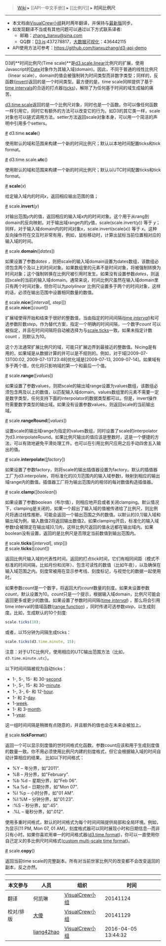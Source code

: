 > [Wiki](Home) ▸ [[API--中文手册]] ▸ [[比例尺]] ▸ **时间比例尺**

-------------

+ 本文档由[VisualCrew小组](https://github.com/VisualCrew)耗时两年翻译，并保持与[最新版](https://github.com/mbostock/d3/wiki/API-Reference)同步。
+ 如发现翻译不当或有其他问题可以通过以下方式联系译者:
    - 邮箱：zhang_tianxu@sina.com
    - QQ群：[D3.js](http://jq.qq.com/?_wv=1027&k=239rjew):437278817，[大数据可视化](http://jq.qq.com/?_wv=1027&k=S8wGMe)：436442115
+ API使用方法可参考：https://github.com/tianxuzhang/d3-api-demo

-------------

D3的**时间比例尺(Time scale)**是[d3.scale.linear](数值比例尺#linear)比例尺的扩展，使用Javascript的[Date](https://developer.mozilla.org/en/JavaScript/Reference/Global_Objects/Date)对象作为其输入域(domain)。因此，不同于普通的线性比例尺（linear scale），domain的值会被强制转为时间类型而非数字类型；同样的，反函数([invert](#invert))返回的是一个时间类型。最方便的是，time scale同样提供了基于[time intervals](时间间隔)的合适的打点器([ticks](#ticks))，解除了为任何基于时间的域生成轴的痛苦。

[d3.time.scale](#scale)返回的是一个比例尺对象，同时也是一个函数。你可以像任何函数一样引用它，同时它有额外的方法可以改变它的行为。如D3的其它类一样，scale对象也可以链式调用方法，setter方法返回scale对象本身，可以用一个简洁的声明中引用多个setters。

<a name="scale" href="#scale">#</a> d3.time.<b>scale</b>()

使用默认的域和范围来构建一个新的时间比例尺；默认以本地时间配置ticks和tick format。

<a name="utc" href="#utc">#</a> d3.time.scale.<b>utc</b>()

使用默认的域和范围来构建一个新的时间比例尺；默认以UTC时间配置ticks和tick format。

<a name="_scale" href="#_scale">#</a> <b>scale</b>(<i>x</i>)

给定输入域内的时间*x*，返回相应输出范围的值； 

<a name="invert" href="#invert">#</a> scale.<b>invert</b>(<i>y</i>)

对输出范围*y*内的值，返回相应的输入域*x*内的时间对象。这个用于从rang到domain的反向映射。对于输出域range内的*y*值，scale(scale.invert(*y*)) 等于 *y*；同样，对于输入域domain内的时间对象*x*，scale.invert(scale(*x*)) 等于 *x*。这种反向操作符在交互时非常有用，例如，鼠标移动时，计算出鼠标当前位置相对应的输入域的时间。

<a name="domain" href="#domain">#</a> scale.<b>domain</b>([<i>dates</i>])

如果设置了参数*dates* ，则把scale的输入域domain设置为dates数组，该数组必须包含两个及以上的时间对象。如果数组里的元素不是时间对象，将被强制转换为时间对象；这个强制转换在比例尺被引用时发生。如果没有设置参数*dates*，则返回scale的当前的输入域domain。通常来说，时间比例尺虽然在输入域domain里只有两个时间对象，但你可以为*polylinear* 比例尺设置多于两个的时间对象，这样的话，必须在输出范围中设置相同数量的数值。

<a name="nice" href="#nice">#</a> scale.<b>nice</b>([<i>interval</i>[, <i>step</i>]])
<br><a name="nice" href="#nice">#</a> scale.<b>nice</b>([<i>count</i>])

扩展域使得开始和结束于很好的整数值，当由指定的时间间隔([time *interval*](时间间隔))和可选参数阶数*step*。作为替代方案，指定一个明确的时间间隔，一个数字*count* 可以被指定，并且在时间间隔将自动被选择为与[scale.ticks](#ticks)一致。如果未指定计数count ，则默认为10。

这个方法通常扩展比例尺的域，可能只扩展边界到最接近的整数值。Nicing是有用的，如果域是从数据计算的并可以是不规则的。例如，对于域[2009-07-13T00:02, 2009-07-13T23:48]优化域是[2009-07-13, 2009-07-14]。如果域有多于两个值，优化将只影响域的第一个和最后一个值。

<a name="range" href="#range">#</a> scale.<b>range</b>([<i>values</i>])

如果设置了参数values，则把scale的输出域range设置为values数组，该数组必须包含两及以上的数值，以匹配输入域domain。values数组里的元素不需要一定是数字类型，任何支持下面的interpolator的数据类型都可以。但是，invert操作符需要数字类型的输出域。如果没有设置参数values，则返回scale的当前输出域。

<a name="rangeRound" href="#rangeRound">#</a> scale.<b>rangeRound</b>([<i>values</i>])

设置scale的输出域range为指定的values数组，同时设置了scale的interpolator为d3.interpolateRound。如果比例尺输出的值应该是整数时，这是一个便捷的方法，可以有效地避免平滑处理工件。也可以在引用比例尺应用之后手动四舍五入输出的值。

<a name="interpolate" href="#interpolate">#</a> scale.<b>interpolate</b>([<i>factory</i>])

如果设置了参数factory，则将scale的输出插值器设置为factory。默认的插值器工厂为d3.interpolate，将标准化的[0,1]范围内的输入域参数t，映射到相应的输出域range内的数值。插值器工厂将为输出范围内的相邻的每对数值构造插值器。

<a name="clamp" href="#clamp">#</a> scale.<b>clamp</b>([<i>boolean</i>])

如果设置了参数boolean（布尔值），则相应地开启或者关闭clamping。默认情况下，clamping是关闭的，如果一个超出了输入域的值被传递给了比例尺，则比例尺将通过线性推断，可能会返回一个输出范围之外的数值。以默认的[0,1]输入域和输出域为例，输入数值2将返回输出数值2。如果clamping开启，标准化的输入域参数t会被限定在输出域[0,1]内，这样比例尺返回的值永远都在输出域内。如果boolean没有设置，返回的是比例尺是否限定当前数值到输出范围内。

<a name="ticks" href="#ticks">#</a> scale.<b>ticks</b>([<i>interval</i>[, <i>step</i>]])
<br><a name="ticks" href="#ticks">#</a> scale.<b>ticks</b>([<i>count</i>])

返回比例尺输入域的代表性时间。返回的打点tick时间，它们有相同间距（模式不标准的时间间隔，比如月份和闰年）、包含可读性的数值（比如午夜），以及确保在输入域范围之内。刻度常被用在显示参考线、刻度标记，与视觉化的数据一起使用时。

如果参数*count*是一个数字，将返回大约*count*数量的刻度。如果未设置参数*count*，默认设置为10。*count*只是一个提示，根据输入域domain，比例尺可能会返回更多或更少的数值。如果设置了参数时间间隔([time *interval*](时间间隔)) ，那么将会引用time interval的值域函数([range function](时间间隔#interval_range)) ，同时传递可选参数*step*，以生成刻度。比如，生成默认的10个刻度:

```javascript
scale.ticks(10);
```

或者，以15分钟为间隔生成ticks：

```javascript
scale.ticks(d3.time.minute, 15);
```

注意：对于UTC比例尺，使用相应的UTC输出范围方法（比如，`d3.time.minute.utc`）。

以下时间间隔被视为自动ticks：

* 1-, 5-, 15- 和 30-[second](时间间隔#second).
* 1-, 5-, 15- 和 30-[minute](时间间隔#minute).
* 1-, 3-, 6- 和 12-[hour](时间间隔#hour).
* 1- 和 2-[day](时间间隔#day).
* 1-[week](时间间隔#week).
* 1- 和 3-[month](时间间隔#month).
* 1-[year](时间间隔#year).

这一组时间间隔是稍微有点随意的，并且额外的值也会在未来会被加上。

<a name="tickFormat" href="#tickFormat">#</a> scale.<b>tickFormat</b>()

返回一个可以显示刻度值的世时间格式化函数。参数count应该和用于生成刻度值的数量一致。你不用必须使用比例尺内建的刻度格式，但它会根据输入域的时间自动计算相应的结果。
比如以下时间格式：

* %Y – 年分界，如"2011".
* %B – 月分界，如"February".
* %b %d – 星期分界，如"Feb 06".
* %a %d – 日期分界，如"Mon 07".
* %I %p – 小时分界，如"01 AM".
* %I:%M – 分钟分界，如"01:23".
* :%S – 秒分界，如":45".
* .%L – 毫秒分界，如".012".

使用多重时间格式，默认的时间格式为每个时间间隔提供局部和全局环境。例如，为显示[11 PM, Mon 07, 01 AM]，刻度格式器可以同时展现小时和日期信息--而非只有小时。如果你喜欢用单一的时间格式器([d3.time.format](时间格式化))，你可以一直使用你自己定义的多比例尺时间格式([custom multi-scale time format](http://bl.ocks.org/mbostock/4149176))。

<a name="copy" href="#copy">#</a> scale.<b>copy</b>()

返回当前time scale的完整副本。所有对当前世家比例尺的改变都不会改变返回的副本，反之亦然。

------

|本文参与  |人员   |组织   |时间   |
|------   |------ |------|------|
|翻译      |何凯琳|[VisualCrew小组](https://github.com/VisualCrew)|20141124 | 
|校对/排版 |[大傻](https://github.com/tianxuzhang)|[VisualCrew小组](https://github.com/VisualCrew)|20141129|
|         |[liang42hao](https://github.com/liang42hao)|[VisualCrew小组](https://github.com/VisualCrew)|2016-04-05 13:44:32|